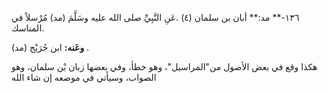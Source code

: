 ١٣٦-** مد:** أبان بن سلمان (٤) .عَنِ النَّبِيِّ صلى الله عليه وسَلَّمَ (مد) مُرْسلاً في المناسك.

**وعَنه:** ابن جُرَيْج (مد) .

هكذا وقع في بعض الأصول من"المراسيل"، وهو خطأ، وفي بعضها زبان بْن سلمان، وهو الصواب، وسيأتي في موضعه إن شاء الله